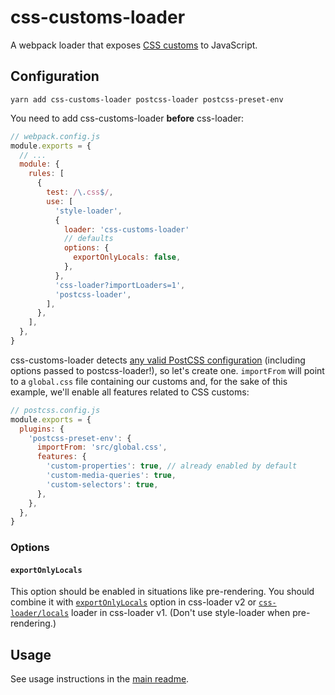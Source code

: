 # css-customs-loader

A webpack loader that exposes [CSS customs][customs] to JavaScript.

## Configuration

```
yarn add css-customs-loader postcss-loader postcss-preset-env
```

You need to add css-customs-loader **before** css-loader:

```js
// webpack.config.js
module.exports = {
  // ...
  module: {
    rules: [
      {
        test: /\.css$/,
        use: [
          'style-loader',
          {
            loader: 'css-customs-loader'
            // defaults
            options: {
              exportOnlyLocals: false,
            },
          },
          'css-loader?importLoaders=1',
          'postcss-loader',
        ],
      },
    ],
  },
}
```

css-customs-loader detects [any valid PostCSS configuration][postcss-config] (including options passed to postcss-loader!), so let's create one. `importFrom` will point to a `global.css` file containing our customs and, for the sake of this example, we'll enable all features related to CSS customs:

```js
// postcss.config.js
module.exports = {
  plugins: {
    'postcss-preset-env': {
      importFrom: 'src/global.css',
      features: {
        'custom-properties': true, // already enabled by default
        'custom-media-queries': true,
        'custom-selectors': true,
      },
    },
  },
}
```

### Options

#### `exportOnlyLocals`

This option should be enabled in situations like pre-rendering. You should combine it with [`exportOnlyLocals`][exportOnlyLocals] option in css-loader v2 or [`css-loader/locals`][css-loader-locals] loader in css-loader v1. (Don't use style-loader when pre-rendering.)

## Usage

See usage instructions in the [main readme][basic-usage].

[customs]: https://github.com/silvenon/css-customs/blob/master/readme.md#css-customs
[exportOnlyLocals]: https://github.com/webpack-contrib/css-loader#exportonlylocals
[css-loader-locals]: https://github.com/webpack-contrib/css-loader/blob/v1.0.1/locals.js
[postcss-config]: https://github.com/michael-ciniawsky/postcss-load-config
[basic-usage]: https://github.com/silvenon/css-customs/blob/master/readme.md#basic-usage
